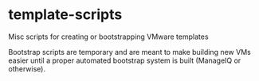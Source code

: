 # template-scripts
Misc scripts for creating or bootstrapping VMware templates

Bootstrap scripts are temporary and are meant to make building new VMs easier until a proper automated bootstrap system is built (ManageIQ or otherwise).

